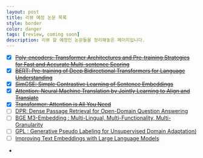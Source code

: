 ```yaml
---
layout: post
title: 리뷰 예정 논문 목록
style: border
color: danger
tags: [review, coming soon]
description: 리뷰 할 예정인 논문들을 정리해놓은 페이지입니다.
---
```


- [x] [~~Poly-encoders: Transformer Architectures and Pre-training Strategies for Fast and Accurate Multi-sentence Scoring~~](https://arxiv.org/abs/1905.01969)
- [x] [~~BERT: Pre-training of Deep Bidirectional Transformers for Language Understanding~~](https://arxiv.org/abs/1810.04805)
- [x] [~~SimCSE: Simple Contrastive Learning of Sentence Embeddings~~](https://arxiv.org/abs/2104.08821)
- [x] [~~Attention: Neural Machine Translation by Jointly Learning to Align and Translate~~](https://arxiv.org/pdf/1409.0473.pdf)
- [x] [~~Transformer: Attention is All You Need~~](https://arxiv.org/abs/1706.03762)
- [ ] [DPR: Dense Passage Retrieval for Open-Domain Question Answering](https://arxiv.org/abs/2004.04906)
- [ ] [BGE M3-Embedding : Multi-Lingual, Multi-Functionality, Multi-Granularity](https://arxiv.org/abs/2402.03216)
- [ ] [GPL :  Generative Pseudo Labeling for Unsupervised Domain Adaptation)](https://arxiv.org/abs/2112.07577)
- [ ] [Improving Text Embeddings with Large Language Models](https://arxiv.org/abs/2401.00368)
- 